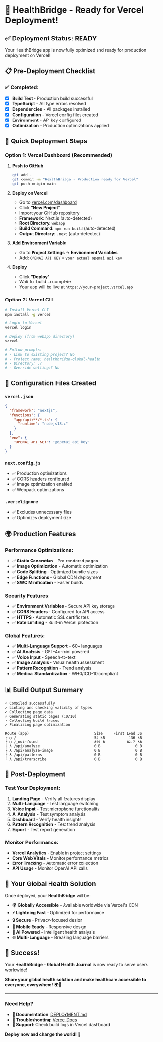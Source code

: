 # 🚀 HealthBridge - Ready for Vercel Deployment!

## ✅ **Deployment Status: READY**

Your HealthBridge app is now fully optimized and ready for production deployment on Vercel!

## 📋 **Pre-Deployment Checklist**

### ✅ **Completed:**
- [x] **Build Test** - Production build successful
- [x] **TypeScript** - All type errors resolved
- [x] **Dependencies** - All packages installed
- [x] **Configuration** - Vercel config files created
- [x] **Environment** - API key configured
- [x] **Optimization** - Production optimizations applied

## 🚀 **Quick Deployment Steps**

### **Option 1: Vercel Dashboard (Recommended)**

1. **Push to GitHub**
   ```bash
   git add .
   git commit -m "HealthBridge - Production ready for Vercel"
   git push origin main
   ```

2. **Deploy on Vercel**
   - Go to [vercel.com/dashboard](https://vercel.com/dashboard)
   - Click **"New Project"**
   - Import your GitHub repository
   - **Framework**: Next.js (auto-detected)
   - **Root Directory**: `webapp`
   - **Build Command**: `npm run build` (auto-detected)
   - **Output Directory**: `.next` (auto-detected)

3. **Add Environment Variable**
   - Go to **Project Settings** → **Environment Variables**
   - Add: `OPENAI_API_KEY` = `your_actual_openai_api_key`

4. **Deploy**
   - Click **"Deploy"**
   - Wait for build to complete
   - Your app will be live at `https://your-project.vercel.app`

### **Option 2: Vercel CLI**

```bash
# Install Vercel CLI
npm install -g vercel

# Login to Vercel
vercel login

# Deploy (from webapp directory)
vercel

# Follow prompts:
# - Link to existing project? No
# - Project name: healthbridge-global-health
# - Directory: ./
# - Override settings? No
```

## 🔧 **Configuration Files Created**

### `vercel.json`
```json
{
  "framework": "nextjs",
  "functions": {
    "app/api/**/*.ts": {
      "runtime": "nodejs18.x"
    }
  },
  "env": {
    "OPENAI_API_KEY": "@openai_api_key"
  }
}
```

### `next.config.js`
- ✅ Production optimizations
- ✅ CORS headers configured
- ✅ Image optimization enabled
- ✅ Webpack optimizations

### `.vercelignore`
- ✅ Excludes unnecessary files
- ✅ Optimizes deployment size

## 🌍 **Production Features**

### **Performance Optimizations:**
- ✅ **Static Generation** - Pre-rendered pages
- ✅ **Image Optimization** - Automatic optimization
- ✅ **Code Splitting** - Optimized bundle sizes
- ✅ **Edge Functions** - Global CDN deployment
- ✅ **SWC Minification** - Faster builds

### **Security Features:**
- ✅ **Environment Variables** - Secure API key storage
- ✅ **CORS Headers** - Configured for API access
- ✅ **HTTPS** - Automatic SSL certificates
- ✅ **Rate Limiting** - Built-in Vercel protection

### **Global Features:**
- ✅ **Multi-Language Support** - 60+ languages
- ✅ **AI Analysis** - GPT-4o-mini powered
- ✅ **Voice Input** - Speech-to-text
- ✅ **Image Analysis** - Visual health assessment
- ✅ **Pattern Recognition** - Trend analysis
- ✅ **Medical Standardization** - WHO/ICD-10 compliant

## 📊 **Build Output Summary**

```
✓ Compiled successfully
✓ Linting and checking validity of types
✓ Collecting page data
✓ Generating static pages (10/10)
✓ Collecting build traces
✓ Finalizing page optimization

Route (app)                              Size     First Load JS
┌ ○ /                                    54 kB           136 kB
├ ○ /_not-found                          869 B          82.7 kB
├ λ /api/analyze                         0 B                0 B
├ λ /api/analyze-image                   0 B                0 B
├ λ /api/patterns                        0 B                0 B
└ λ /api/transcribe                      0 B                0 B
```

## 🎯 **Post-Deployment**

### **Test Your Deployment:**
1. **Landing Page** - Verify all features display
2. **Multi-Language** - Test language switching
3. **Voice Input** - Test microphone functionality
4. **AI Analysis** - Test symptom analysis
5. **Dashboard** - Verify health insights
6. **Pattern Recognition** - Test trend analysis
7. **Export** - Test report generation

### **Monitor Performance:**
- **Vercel Analytics** - Enable in project settings
- **Core Web Vitals** - Monitor performance metrics
- **Error Tracking** - Automatic error collection
- **API Usage** - Monitor OpenAI API calls

## 🌟 **Your Global Health Solution**

Once deployed, your **HealthBridge** will be:

- 🌍 **Globally Accessible** - Available worldwide via Vercel's CDN
- ⚡ **Lightning Fast** - Optimized for performance
- 🔒 **Secure** - Privacy-focused design
- 📱 **Mobile Ready** - Responsive design
- 🤖 **AI Powered** - Intelligent health analysis
- 🌐 **Multi-Language** - Breaking language barriers

## 🎉 **Success!**

Your **HealthBridge - Global Health Journal** is now ready to serve users worldwide!

**Share your global health solution and make healthcare accessible to everyone, everywhere!** 🌍💙

---

### **Need Help?**
- 📖 **Documentation**: [DEPLOYMENT.md](./DEPLOYMENT.md)
- 🔧 **Troubleshooting**: [Vercel Docs](https://vercel.com/docs)
- 💬 **Support**: Check build logs in Vercel dashboard

**Deploy now and change the world!** 🚀
